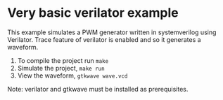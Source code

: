 # Very basic verilator example

This example simulates a PWM generator written in systemverilog using Verilator.
Trace feature of verilator is enabled and so it generates a waveform.

1. To compile the project run `make`
2. Simulate the project, `make run`
3. View the waveform, `gtkwave wave.vcd`

Note: verilator and gtkwave must be installed as prerequisites.
